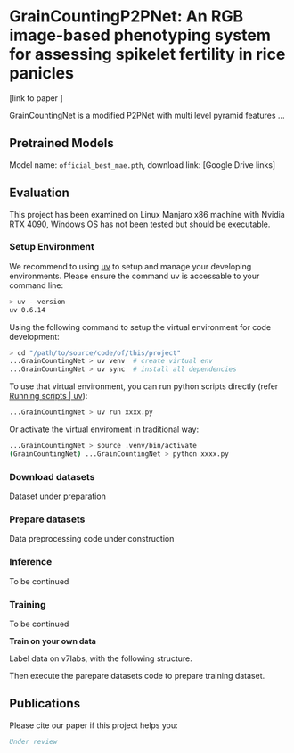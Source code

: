 # GrainCountingP2PNet: An RGB image-based phenotyping system for assessing spikelet fertility in rice panicles

\[link to paper \]

GrainCountingNet is a modified P2PNet with multi level pyramid features ...

## Pretrained Models

Model name: `official_best_mae.pth`, download link: \[Google Drive links\]

## Evaluation

This project has been examined on Linux Manjaro x86 machine with Nvidia RTX 4090, Windows OS has not been tested but should be executable.

### Setup Environment

We recommend to using [uv](https://docs.astral.sh/uv/getting-started/installation/) to setup and manage your developing environments. Please ensure the command uv is accessable to your command line:

```bash
> uv --version
uv 0.6.14
```

Using the following command to setup the virtual environment for code development:

```bash
> cd "/path/to/source/code/of/this/project"
...GrainCountingNet > uv venv  # create virtual env
...GrainCountingNet > uv sync  # install all dependencies
```

To use that virtual environment, you can run python scripts directly (refer [Running scripts | uv](https://docs.astral.sh/uv/guides/scripts/)):

```bash
...GrainCountingNet > uv run xxxx.py
```

Or activate the virtual enviroment in traditional way:

```bash
...GrainCountingNet > source .venv/bin/activate
(GrainCountingNet) ...GrainCountingNet > python xxxx.py
```

### Download datasets

Dataset under preparation

### Prepare datasets

Data preprocessing code under construction

### Inference 

To be continued

### Training 

To be continued

**Train on your own data**

Label data on v7labs, with the following structure.

Then execute the parepare datasets code to prepare training dataset.

## Publications

Please cite our paper if this project helps you:

```bib
Under review
```
